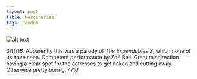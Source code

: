 ```yaml
---
layout: post
title: Mercenaries
tags: Random
---
```


![alt text](https://resizing.flixster.com/q-WxCGAvUwdphD0whJXPACt4nLE=/180x257/v1.bTsxMTE4OTE2NjtqOzE3MDEwOzIwNDg7Mjg0OzQwNQ "2001 Official Poster")

3/11/16: Apparently this was a parody of *The Expendables 3*, which none of us have seen. Competent performance by Zoë Bell. Great misdirection having a clear spot for the actresses to get naked and cutting away. Otherwise pretty boring. 4/10
